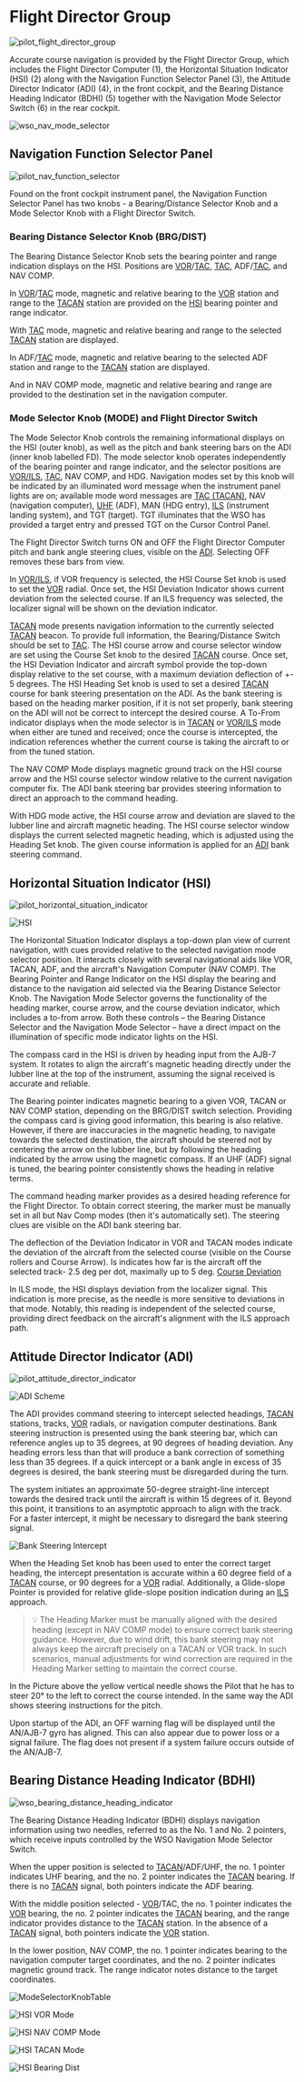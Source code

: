 # Flight Director Group

![pilot_flight_director_group](../../img/pilot_flight_director_group_coloured.jpg)

Accurate course navigation is provided by
the Flight Director Group, which includes the Flight Director Computer (1), the Horizontal Situation
Indicator (HSI) (2) along with the Navigation Function Selector Panel (3), the Attitude Director
Indicator (ADI) (4), in the front cockpit, and the
Bearing Distance Heading Indicator (BDHI) (5) together with the Navigation Mode Selector Switch (6)
in the rear cockpit.

![wso_nav_mode_selector](../../img/wso_flight_director_group.jpg)

## Navigation Function Selector Panel

![pilot_nav_function_selector](../../img/pilot_nav_functiuon_selector.jpg)

Found on the front cockpit instrument panel, the Navigation Function Selector Panel has two knobs -
a Bearing/Distance Selector Knob and a Mode Selector Knob with a Flight Director Switch.

### Bearing Distance Selector Knob (BRG/DIST)

The Bearing Distance Selector Knob sets the bearing pointer and range indication
displays on the HSI.
Positions are [VOR](vor_ils.md)/[TAC](tacan.md), [TAC](tacan.md), ADF/[TAC](tacan.md), and NAV COMP.

In [VOR](vor_ils.md)/[TAC](tacan.md) mode, magnetic and relative bearing to the [VOR](vor_ils.md)
station and range to the [TACAN](tacan.md) station are provided on
the [HSI](../../cockpit/pilot/flight_director_group.md#horizontal-situation-indicator) bearing
pointer and range indicator.

With [TAC](tacan.md) mode, magnetic and relative bearing and range to the selected [TACAN](tacan.md)
station are displayed.

In ADF/[TAC](tacan.md) mode, magnetic and relative bearing to the selected ADF station and
range to the [TACAN](tacan.md) station are displayed.

And in NAV COMP mode, magnetic and relative bearing and range are provided to
the destination set in the navigation computer.

### Mode Selector Knob (MODE) and Flight Director Switch

The Mode Selector Knob controls the remaining informational displays on
the HSI (outer knob), as well as the pitch and bank steering bars on the ADI (inner knob
labelled FD). The mode selector knob operates independently of the bearing pointer and range
indicator, and the selector positions are [VOR/ILS](vor_ils.md), [TAC](tacan.md), NAV COMP, and HDG.
Navigation modes set by this knob will be indicated by an illuminated word message when the
instrument panel lights are on; available mode word messages are [TAC (TACAN)](tacan.md), NAV
(navigation computer), [UHF](uhf.md) (ADF), MAN (HDG entry), [ILS](vor_ils.md) (instrument landing
system), and TGT (target). TGT illuminates that the WSO has provided a target
entry and pressed TGT on the Cursor Control Panel.

The Flight Director Switch turns ON and OFF the Flight Director Computer pitch
and bank angle steering clues, visible on
the [ADI](../../cockpit/pilot/flight_director_group.md#attitude-director-indicator). Selecting OFF
removes these bars from view.

In [VOR/ILS](vor_ils.md), if VOR frequency is selected,
the HSI Course Set knob is used to set the [VOR](vor_ils.md) radial. Once
set, the HSI Deviation Indicator shows current deviation from the selected course.
If an ILS frequency was selected, the localizer signal will be shown on the deviation indicator.

[TACAN](tacan.md) mode presents navigation information to the currently selected [TACAN](tacan.md)
beacon.
To provide full information, the Bearing/Distance Switch should be set to [TAC](tacan.md).
The HSI course arrow and course selector window are set using the Course Set knob to
the desired [TACAN](tacan.md) course. Once set, the HSI Deviation Indicator and aircraft symbol
provide the top-down display relative to the set course, with a maximum
deviation deflection of +- 5 degrees. The HSI Heading Set knob is used to set a
desired [TACAN](tacan.md) course for bank steering presentation on the ADI. As the bank steering
is based on the heading marker position, if it is not set properly, bank steering on the ADI will
not be correct to intercept the desired course. A To-From indicator displays when the mode selector
is in [TACAN](tacan.md) or [VOR/ILS](vor_ils.md) mode when either are tuned and received; once the
course is intercepted, the indication references whether the current course is taking the
aircraft to or from the tuned station.

The NAV COMP Mode displays magnetic ground track on the HSI course arrow and the HSI course
selector window relative to the current navigation computer fix. The ADI bank
steering bar provides steering information to direct an approach to the command
heading.

With HDG mode active, the HSI course arrow and deviation are slaved to the lubber
line and aircraft magnetic heading. The HSI course selector window displays the
current selected magnetic heading, which is adjusted using the Heading Set knob.
The given course information is applied for
an [ADI](../../cockpit/pilot/flight_director_group.md#attitude-director-indicator) bank steering
command.

## Horizontal Situation Indicator (HSI)

![pilot_horizontal_situation_indicator](../../img/pilot_horizontal_situation_indicator.jpg)

![HSI](../../img/hsi.jpg)

The Horizontal Situation Indicator displays a top-down plan view of current
navigation, with cues provided relative to the selected navigation mode selector
position. It interacts closely with several navigational aids like VOR, TACAN, ADF,
and the aircraft's Navigation Computer (NAV COMP).
The Bearing Pointer and Range Indicator on the HSI display the bearing and distance
to the navigation aid selected via the Bearing Distance Selector Knob.
The Navigation Mode Selector governs the functionality of the heading marker,
course arrow, and the course deviation indicator, which includes a to-from arrow.
Both these controls – the Bearing Distance Selector and the Navigation Mode Selector – have
a direct impact on the illumination of specific mode indicator lights on the HSI.

The compass card in the HSI is driven by heading input from the AJB-7 system. It rotates
to align the aircraft's magnetic heading directly under the lubber line at the top of the
instrument, assuming the signal received is accurate and reliable.

The Bearing pointer indicates magnetic bearing to a given VOR, TACAN or NAV COMP station,
depending on the BRG/DIST switch selection. Providing the compass card is giving good information,
this bearing is also relative. However, if there are inaccuracies in the magnetic heading,
to navigate towards the selected destination, the aircraft should be steered not by centering
the arrow on the lubber line, but by following the heading indicated by the arrow using
the magnetic compass. If an UHF (ADF) signal is tuned, the bearing pointer consistently shows
the heading in relative terms.

The command heading marker provides as a desired heading reference for the Flight Director.
To obtain correct steering, the marker must be manually set in all but Nav Comp modes (then
it's automatically set). The steering clues are visible on the ADI bank steering bar.

The deflection of the Deviation Indicator in VOR and TACAN modes indicate the deviation of the
aircraft from the selected course (visible on the Course rollers and Course Arrow).
Is indicates how far is the aircraft off the selected track- 2.5 deg per dot, maximally
up to 5 deg.
[Course Deviation](../../img/hsi_course_deviation.jpg)

In ILS mode, the HSI displays deviation from the localizer signal. This indication is more precise,
as the needle is more sensitive to deviations in that mode. Notably, this reading is independent
of the selected course, providing direct feedback on the aircraft's alignment with the ILS
approach path.

## Attitude Director Indicator (ADI)

![pilot_attitude_director_indicator](../../img/pilot_attitude_director_indicator.jpg)

![ADI Scheme](../../img/adi_scheme.jpg)

The ADI provides command steering to intercept selected headings, [TACAN](tacan.md)
stations, tracks, [VOR](vor_ils.md) radials, or navigation computer destinations. Bank
steering instruction is presented using the bank steering bar, which can
reference angles up to 35 degrees, at 90 degrees of heading deviation. Any heading errors
less than that will produce a bank correction of something less than 35 degrees. If a quick
intercept or a bank angle in excess of 35 degrees is desired, the bank steering must
be disregarded during the turn.

The system initiates an approximate 50-degree straight-line intercept towards the desired
track until the aircraft is within 15 degrees of it. Beyond this point, it transitions
to an asymptotic approach to align with the track. For a faster intercept, it might be necessary
to disregard the bank steering signal.

![Bank Steering Intercept](../../img/bank_steering_intercept.jpg)

When the Heading Set knob has been used to enter the correct target heading, the
intercept presentation is accurate within a 60 degree field of a [TACAN](tacan.md) course,
or 90 degrees for a [VOR](vor_ils.md) radial. Additionally, a Glide-slope Pointer is provided
for relative glide-slope position indication during an [ILS](vor_ils.md) approach.

> 💡 The Heading Marker must be manually aligned with the desired heading (except in NAV COMP mode)
> to ensure correct bank steering guidance. However, due to wind drift, this bank steering
> may not always keep the aircraft precisely on a TACAN or VOR track. In such scenarios,
> manual adjustments for wind correction are required in the Heading Marker setting to maintain
> the correct course.

In the Picture above the yellow vertical needle shows the Pilot that he has to steer 20° to the left
to correct the course intended. In the same way the ADI shows steering instructions for the pitch.

Upon startup of the ADI, an OFF warning flag will be displayed until the AN/AJB-7 gyro has aligned.
This can also appear due to power loss or a signal failure. The flag does not present if a system
failure occurs outside of the AN/AJB-7.

## Bearing Distance Heading Indicator (BDHI)

![wso_bearing_distance_heading_indicator](../../img/wso_bearing_distance_heading_indicator.jpg)

The Bearing Distance Heading Indicator (BDHI)
displays navigation information using two needles, referred to as the No. 1 and No. 2 pointers,
which receive inputs controlled by the WSO Navigation Mode Selector Switch.

When the upper position is selected to [TACAN](tacan.md)/ADF/UHF, the no. 1 pointer
indicates UHF bearing, and the no. 2 pointer indicates the [TACAN](tacan.md) bearing. If
there is no [TACAN](tacan.md) signal, both pointers indicate the ADF bearing.

With the middle position selected - [VOR](vor_ils.md)/TAC, the no. 1 pointer indicates
the [VOR](vor_ils.md)
bearing, the no. 2 pointer indicates the [TACAN](tacan.md) bearing, and the range indicator
provides distance to the [TACAN](tacan.md) station. In the absence of a [TACAN](tacan.md) signal,
both
pointers indicate the [VOR](vor_ils.md) station.

In the lower position, NAV COMP, the no. 1 pointer indicates bearing to the
navigation computer target coordinates, and the no. 2 pointer indicates magnetic
ground track. The range indicator notes distance to the target coordinates.

![ModeSelectorKnobTable](../../img/ModeSelectorKnobTable.jpg)

![HSI VOR Mode](../../img/hsi_vor_mode.jpg)

![HSI NAV COMP Mode](../../img/hsi_nav_comp_mode.jpg)

![HSI TACAN Mode](../../img/hsi_tacan_mode.jpg)

![HSI Bearing Dist](../../img/hsi_bearing_dist.jpg)
